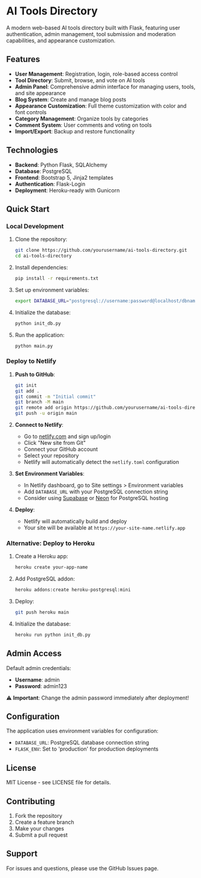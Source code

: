# AI Tools Directory

A modern web-based AI tools directory built with Flask, featuring user authentication, admin management, tool submission and moderation capabilities, and appearance customization.

## Features

- **User Management**: Registration, login, role-based access control
- **Tool Directory**: Submit, browse, and vote on AI tools
- **Admin Panel**: Comprehensive admin interface for managing users, tools, and site appearance
- **Blog System**: Create and manage blog posts
- **Appearance Customization**: Full theme customization with color and font controls
- **Category Management**: Organize tools by categories
- **Comment System**: User comments and voting on tools
- **Import/Export**: Backup and restore functionality

## Technologies

- **Backend**: Python Flask, SQLAlchemy
- **Database**: PostgreSQL
- **Frontend**: Bootstrap 5, Jinja2 templates
- **Authentication**: Flask-Login
- **Deployment**: Heroku-ready with Gunicorn

## Quick Start

### Local Development

1. Clone the repository:
   ```bash
   git clone https://github.com/yourusername/ai-tools-directory.git
   cd ai-tools-directory
   ```

2. Install dependencies:
   ```bash
   pip install -r requirements.txt
   ```

3. Set up environment variables:
   ```bash
   export DATABASE_URL="postgresql://username:password@localhost/dbname"
   ```

4. Initialize the database:
   ```bash
   python init_db.py
   ```

5. Run the application:
   ```bash
   python main.py
   ```

### Deploy to Netlify

1. **Push to GitHub**:
   ```bash
   git init
   git add .
   git commit -m "Initial commit"
   git branch -M main
   git remote add origin https://github.com/yourusername/ai-tools-directory.git
   git push -u origin main
   ```

2. **Connect to Netlify**:
   - Go to [netlify.com](https://netlify.com) and sign up/login
   - Click "New site from Git"
   - Connect your GitHub account
   - Select your repository
   - Netlify will automatically detect the `netlify.toml` configuration

3. **Set Environment Variables**:
   - In Netlify dashboard, go to Site settings > Environment variables
   - Add `DATABASE_URL` with your PostgreSQL connection string
   - Consider using [Supabase](https://supabase.com) or [Neon](https://neon.tech) for PostgreSQL hosting

4. **Deploy**:
   - Netlify will automatically build and deploy
   - Your site will be available at `https://your-site-name.netlify.app`

### Alternative: Deploy to Heroku

1. Create a Heroku app:
   ```bash
   heroku create your-app-name
   ```

2. Add PostgreSQL addon:
   ```bash
   heroku addons:create heroku-postgresql:mini
   ```

3. Deploy:
   ```bash
   git push heroku main
   ```

4. Initialize the database:
   ```bash
   heroku run python init_db.py
   ```

## Admin Access

Default admin credentials:
- **Username**: admin
- **Password**: admin123

⚠️ **Important**: Change the admin password immediately after deployment!

## Configuration

The application uses environment variables for configuration:

- `DATABASE_URL`: PostgreSQL database connection string
- `FLASK_ENV`: Set to 'production' for production deployments

## License

MIT License - see LICENSE file for details.

## Contributing

1. Fork the repository
2. Create a feature branch
3. Make your changes
4. Submit a pull request

## Support

For issues and questions, please use the GitHub Issues page.